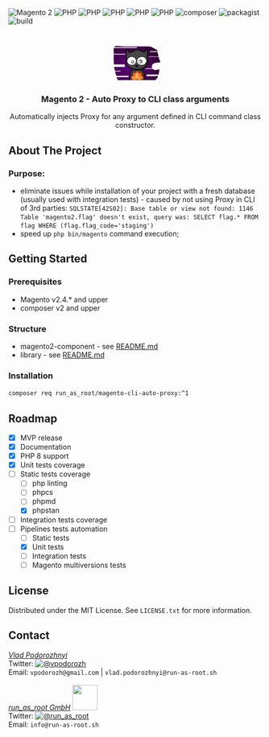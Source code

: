 ![Magento 2](https://img.shields.io/badge/Magento-2.4.*-orange)
![PHP](https://img.shields.io/badge/php-7.4-blue)
![PHP](https://img.shields.io/badge/php-8.0-blue)
![PHP](https://img.shields.io/badge/php-8.1-blue)
![PHP](https://img.shields.io/badge/php-8.2-blue)
![PHP](https://img.shields.io/badge/php-8.3-blue)
![composer](https://shields.io/badge/composer-v2-darkgreen)
![packagist](https://img.shields.io/badge/packagist-f28d1a)
![build](https://github.com/run-as-root/magento-cli-auto-proxy/actions/workflows/test_extension.yml/badge.svg)

<br />
<div align="center">
  <img src="images/logo.png" alt="Logo" width="100" height="80">

<h3 align="center">Magento 2 - Auto Proxy to CLI class arguments</h3>

  <p align="center">
    Automatically injects Proxy for any argument defined in CLI command class constructor.
    <br />
  </p>
</div>

## About The Project

### Purpose:
* eliminate issues while installation of your project with a fresh database (usually used with integration tests) - caused by not using Proxy in CLI of 3rd parties: `SQLSTATE[42S02]: Base table or view not found: 1146 Table 'magento2.flag' doesn't exist, query was: SELECT flag.* FROM flag WHERE (flag.flag_code='staging')`
* speed up `php bin/magento` command execution;

## Getting Started

### Prerequisites
* Magento v2.4.* and upper
* composer v2 and upper

### Structure
* magento2-component - see [README.md](component/README.md)
* library - see [README.md](lib/README.md)

### Installation

```bash
composer req run_as_root/magento-cli-auto-proxy:^1
```

## Roadmap

- [x] MVP release
- [x] Documentation
- [x] PHP 8 support
- [x] Unit tests coverage
- [ ] Static tests coverage
  - [ ] php linting
  - [ ] phpcs
  - [ ] phpmd
  - [x] phpstan
- [ ] Integration tests coverage
- [ ] Pipelines tests automation
    - [ ] Static tests
    - [x] Unit tests
    - [ ] Integration tests
    - [ ] Magento multiversions tests

## License

Distributed under the MIT License. See `LICENSE.txt` for more information.

## Contact

[_Vlad Podorozhnyi_](https://github.com/vpodorozh)  
Twitter: [![@vpodorozh](https://img.shields.io/twitter/url?style=social&url=https%3A%2F%2Ftwitter.com%2Fvpodorozh)](https://twitter.com/vpodorozh)  
Email: `vpodorozh@gmail.com` | `vlad.podorozhnyi@run-as-root.sh`  
<br>
[_run_as_root GmbH_](https://github.com/run-as-root) <img src="https://avatars.githubusercontent.com/u/42740374?s=200&v=4"  width="50" height="50"/>   
Twitter: [![@run_as_root](https://img.shields.io/twitter/url?style=social&url=https%3A%2F%2Ftwitter.com%2Frun_as_root)](https://twitter.com/run_as_root)  
Email: `info@run-as-root.sh`  
